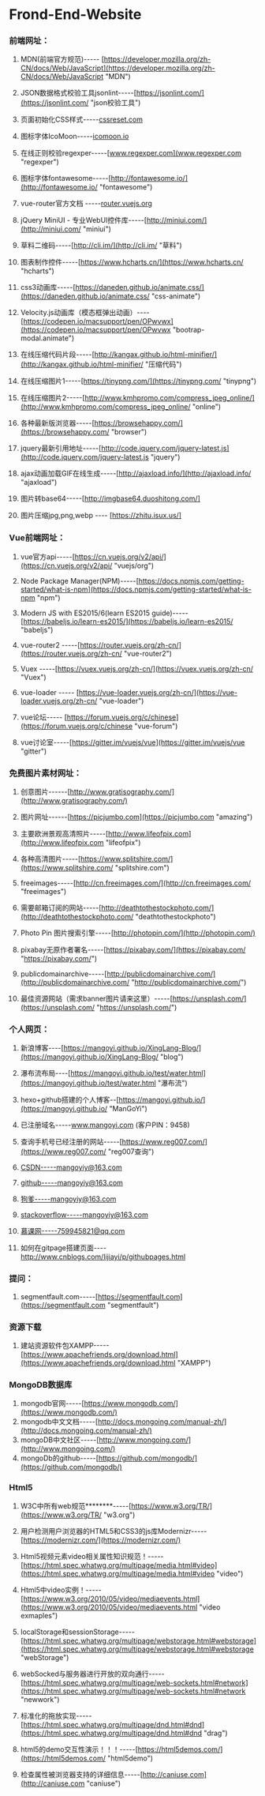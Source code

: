 # Frond-End-Website

### 前端网址：

1. MDN(前端官方规范)-----
[https://developer.mozilla.org/zh-CN/docs/Web/JavaScript](https://developer.mozilla.org/zh-CN/docs/Web/JavaScript "MDN")

1. JSON数据格式校验工具jsonlint-----[https://jsonlint.com/](https://jsonlint.com/ "json校验工具")

2. 页面初始化CSS样式-----[cssreset.com](cssreset.com "cssreset")

3. 图标字体IcoMoon-----[icomoon.io](icomoon.io "icomoon")

4. 在线正则校验regexper-----[www.regexper.com](www.regexper.com "regexper")

5. 图标字体fontawesome-----[http://fontawesome.io/](http://fontawesome.io/ "fontawesome")

6. vue-router官方文档 -----[router.vuejs.org](router.vuejs.org "vuejs")

7. jQuery MiniUI - 专业WebUI控件库-----[http://miniui.com/](http://miniui.com/ "miniui")

8. 草料二维码-----[http://cli.im/](http://cli.im/ "草料")

9. 图表制作控件-----[https://www.hcharts.cn/](https://www.hcharts.cn/ "hcharts")

10. css3动画库-----[https://daneden.github.io/animate.css/](https://daneden.github.io/animate.css/ "css-animate") 
11. Velocity.js动画库（模态框弹出动画）----[https://codepen.io/macsupport/pen/OPwvwx](https://codepen.io/macsupport/pen/OPwvwx "bootrap-modal.animate")

12. 在线压缩代码片段-----[http://kangax.github.io/html-minifier/](http://kangax.github.io/html-minifier/ "压缩代码") 

13. 在线压缩图片1-----[https://tinypng.com/](https://tinypng.com/ "tinypng")

14. 在线压缩图片2-----[http://www.kmhpromo.com/compress_jpeg_online/](http://www.kmhpromo.com/compress_jpeg_online/ "online")


15. 各种最新版浏览器-----[https://browsehappy.com/](https://browsehappy.com/ "browser") 

16. jquery最新引用地址-----[http://code.jquery.com/jquery-latest.js](http://code.jquery.com/jquery-latest.js "jquery")
17. ajax动画加载GIF在线生成-----[http://ajaxload.info/](http://ajaxload.info/ "ajaxload")
18. 图片转base64-----[http://imgbase64.duoshitong.com/]
19. 图片压缩jpg,png,webp ---- [https://zhitu.isux.us/]


### Vue前端网址：
1. vue官方api-----[https://cn.vuejs.org/v2/api/](https://cn.vuejs.org/v2/api/ "vuejs/org")

2. Node Package Manager(NPM)-----[https://docs.npmjs.com/getting-started/what-is-npm](https://docs.npmjs.com/getting-started/what-is-npm "npm")
3. Modern JS with ES2015/6(learn ES2015 guide)-----[https://babeljs.io/learn-es2015/](https://babeljs.io/learn-es2015/ "babeljs")

4. vue-router2 -----[https://router.vuejs.org/zh-cn/](https://router.vuejs.org/zh-cn/ "vue-router2")
5. Vuex -----[https://vuex.vuejs.org/zh-cn/](https://vuex.vuejs.org/zh-cn/ "Vuex")

6. vue-loader ----- [https://vue-loader.vuejs.org/zh-cn/](https://vue-loader.vuejs.org/zh-cn/ "vue-loader") 
7.  vue论坛----- [https://forum.vuejs.org/c/chinese](https://forum.vuejs.org/c/chinese "vue-forum")

8. vue讨论室-----[https://gitter.im/vuejs/vue](https://gitter.im/vuejs/vue "gitter")  
### 免费图片素材网址：
1. 创意图片------[http://www.gratisography.com/](http://www.gratisography.com/)

2. 图片网址------[https://picjumbo.com](https://picjumbo.com "amazing")

3. 主要欧洲景观高清照片-----[http://www.lifeofpix.com](http://www.lifeofpix.com "lifeofpix") 
4. 各种高清图片-----[https://www.splitshire.com/](https://www.splitshire.com/ "splitshire.com") 

5. freeimages-----[http://cn.freeimages.com/](http://cn.freeimages.com/ "freeimages") 
6. 需要邮箱订阅的网站-----[http://deathtothestockphoto.com/](http://deathtothestockphoto.com/ "deathtothestockphoto")

7. Photo Pin 图片搜索引擎-----[http://photopin.com/](http://photopin.com/) 
8. pixabay无原作者署名-----[https://pixabay.com/](https://pixabay.com/ "https://pixabay.com/")

9. publicdomainarchive-----[http://publicdomainarchive.com/](http://publicdomainarchive.com/ "http://publicdomainarchive.com/")
10. 最佳资源网站（需求banner图片请来这里）-----[https://unsplash.com/](https://unsplash.com/ "https://unsplash.com/")
### 个人网页：


1.  新浪博客----[https://mangoyi.github.io/XingLang-Blog/](https://mangoyi.github.io/XingLang-Blog/ "blog")

2. 瀑布流布局----[https://mangoyi.github.io/test/water.html](https://mangoyi.github.io/test/water.html "瀑布流")
3. hexo+github搭建的个人博客--[https://mangoyi.github.io/](https://mangoyi.github.io/ "ManGoYi")

4. 已注册域名-----www.mangoyi.com  (客户PIN：9458) 
5. 查询手机号已经注册的网站-----[https://www.reg007.com/](https://www.reg007.com/ "reg007查询")

6. CSDN-----mangoyiy@163.com
7. github-----mangoyiy@163.com

8. 狗爹-----mangoyiy@163.com 

8. stackoverflow-----mangoyiy@163.com
9. 慕课网-----759945821@qq.com  

10. 如何在gitpage搭建页面----http://www.cnblogs.com/lijiayi/p/githubpages.html

### 提问：
1. segmentfault.com-----[https://segmentfault.com](https://segmentfault.com "segmentfault")

### 资源下载
1. 建站资源软件包XAMPP-----[https://www.apachefriends.org/download.html](https://www.apachefriends.org/download.html "XAMPP")
### MongoDB数据库
1. mongodb官网-----[https://www.mongodb.com/](https://www.mongodb.com/)
2. mongodb中文文档-----[http://docs.mongoing.com/manual-zh/](http://docs.mongoing.com/manual-zh/)
3. mongoDB中文社区-----[http://www.mongoing.com/](http://www.mongoing.com/)
4. mongoDb的github-----[https://github.com/mongodb/](https://github.com/mongodb/)

### Html5
1. W3C中所有web规范********-----[https://www.w3.org/TR/](https://www.w3.org/TR/ "w3.org")
2. 用户检测用户浏览器的HTML5和CSS3的js库Modernizr-----[https://modernizr.com/](https://modernizr.com/)
3. Html5视频元素video相关属性知识规范！-----[https://html.spec.whatwg.org/multipage/media.html#video](https://html.spec.whatwg.org/multipage/media.html#video "video")
4. Html5中video实例！-----[https://www.w3.org/2010/05/video/mediaevents.html](https://www.w3.org/2010/05/video/mediaevents.html "video exmaples")
5. localStorage和sessionStorage-----[https://html.spec.whatwg.org/multipage/webstorage.html#webstorage](https://html.spec.whatwg.org/multipage/webstorage.html#webstorage "webStorage")
6. webSocked与服务器进行开放的双向通行-----[https://html.spec.whatwg.org/multipage/web-sockets.html#network](https://html.spec.whatwg.org/multipage/web-sockets.html#network "newwork")
7. 标准化的拖放实现-----[https://html.spec.whatwg.org/multipage/dnd.html#dnd](https://html.spec.whatwg.org/multipage/dnd.html#dnd "drag")
8. html5的demo交互性演示！！！-----[https://html5demos.com/](https://html5demos.com/ "html5demo")

9. 检查属性被浏览器支持的详细信息-----[http://caniuse.com](http://caniuse.com "caniuse") 
